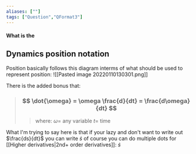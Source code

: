 ```yaml
---
aliases: [""]
tags: ["Question","QFormat3"]
---
```


#### What is the
## Dynamics position notation
Position basically follows this diagram interms of what should be used to represent position:
![[Pasted image 20220110130301.png]]

There is the added bonus that:
> ### $$ \dot{\omega} = \omega \frac{d}{dt} = \frac{d\omega}{dt} $$ 
>> where:
>> $\omega=$ any variable 
>> $t=$ time

What I'm trying to say here is that if your lazy and don't want to write out $\frac{ds}{dt}$ you can write $\dot{s}$ of course you can do multiple dots for [[Higher derivatives|2nd+ order derivatives]]: $\dot{s}$